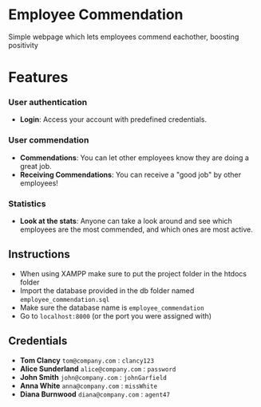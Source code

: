 
# Employee Commendation

Simple webpage which lets employees commend eachother, boosting positivity

# Features

### User authentication
- **Login**: Access your account with predefined credentials.

### User commendation
- **Commendations**: You can let other employees know they are doing a great job.
- **Receiving Commendations**: You can receive a "good job" by other employees!

### Statistics
- **Look at the stats**: Anyone can take a look around and see which employees are the most commended, and which ones are most active.

## Instructions
- When using XAMPP make sure to put the project folder in the htdocs folder
- Import the database provided in the db folder named `employee_commendation.sql`
- Make sure the database name is `employee_commendation`
- Go to `localhost:8000` (or the port you were assigned with)

## Credentials
- **Tom Clancy** `tom@company.com` : `clancy123`
- **Alice Sunderland** `alice@company.com` : `password`
- **John Smith** `john@company.com` : `johnGarfield`
- **Anna White** `anna@company.com` : `missWhite`
- **Diana Burnwood** `diana@company.com` : `agent47`